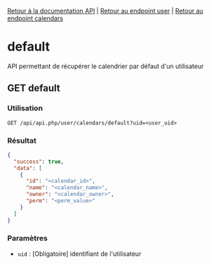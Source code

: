 [Retour à la documentation API](../../../README.md) | [Retour au endpoint user](../../README.md) | [Retour au endpoint calendars](../README.md)

# default

API permettant de récupérer le calendrier par défaut d'un utilisateur

## GET default

### Utilisation

```url
GET /api/api.php/user/calendars/default?uid=<user_uid>
```

### Résultat

```json
{
  "success": true,
  "data": [
    {
      "id": "<calendar_id>",
      "name": "<calendar_name>",
      "owner": "<calendar_owner>",
      "perm": "<perm_value>"
    }
  ]
}
```

### Paramètres

 - `uid` : [Obligatoire] identifiant de l'utilisateur